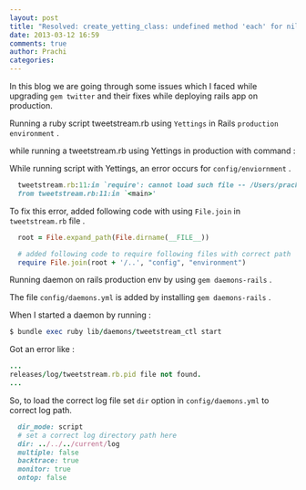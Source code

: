 ```yaml
---
layout: post
title: "Resolved: create_yetting_class: undefined method 'each' for nil:NilClass"
date: 2013-03-12 16:59
comments: true
author: Prachi
categories:
---
```


In this blog we are going through some issues which I faced while upgrading `gem twitter` and their fixes while deploying rails app on production.

Running a ruby script tweetstream.rb using `Yettings` in Rails `production environment` .

  while running a tweetstream.rb using Yettings in production with command :


While running script with Yettings, an error occurs for `config/enviornment` .


```ruby
  tweetstream.rb:11:in `require': cannot load such file -- /Users/prachi/work/cuberoot/rubybeats/aggregator/config/environment.rb (LoadError)
  from tweetstream.rb:11:in `<main>'
```


  To fix this error, added following code with using `File.join` in `tweetstream.rb` file .

```ruby
  root = File.expand_path(File.dirname(__FILE__))

  # added following code to require following files with correct path
  require File.join(root + '/..', "config", "environment")
```

<!-- more -->

Running daemon on rails production env by using `gem daemons-rails` .

  The file `config/daemons.yml` is added by installing `gem daemons-rails` .

  When I started a daemon  by running :

```ruby
$ bundle exec ruby lib/daemons/tweetstream_ctl start
```

  Got an error like :

```ruby
...
releases/log/tweetstream.rb.pid file not found.
...
```
  So, to load the correct log file set  `dir` option in `config/daemons.yml` to correct log path.

```ruby
  dir_mode: script
  # set a correct log directory path here
  dir: ../../../current/log
  multiple: false
  backtrace: true
  monitor: true
  ontop: false
```
